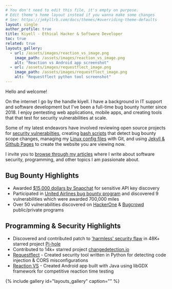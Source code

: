 ```yaml
---
# You don't need to edit this file, it's empty on purpose.
# Edit theme's home layout instead if you wanna make some changes
# See: https://jekyllrb.com/docs/themes/#overriding-theme-defaults
layout: single
author_profile: true
title: Kiyell - Ethical Hacker & Software Developer
toc: true
related: true
layouts_gallery:
  - url: /assets/images/reaction_vs_image.png
    image_path: /assets/images/reaction_vs_image.png
    alt: "Reaction vs Android app screenshot"
  - url: /assets/images/requestflect_image.png
    image_path: /assets/images/requestflect_image.png
    alt: "Requestflect python tool screenshot"
---
```


Hello and welcome!

On the internet I go by the handle kiyell. I have a background in IT support and software development but I've been a full-time bug bounty hunter since 2018. I enjoy pentesting web applications, mobile apps, and creating tools that that test for security vulnerabilities at scale. 

Some of my latest endeavors have involved reviewing open source projects for [security vulnerabilties](/tags/#cve), creating [bash scripts](https://github.com/kiyell/h1scripts) that detect bug bounty scope changes, managing my [Linux config files](https://github.com/kiyell/dotfiles) with Git, and using [Jekyll & Github Pages](https://github.com/kiyell/kiyell.github.io) to create the website you are viewing now.

I invite you to [browse through my articles](/posts/) where I write about software security, programming, and other topics I am passionate about.


## Bug Bounty Highlights
- Awarded [$15,000 dollars by Snapchat](https://hackerone.com/reports/911606) for sensitive API key discovery
- Participated in [United Airlines bug bounty program](https://www.united.com/ual/en/us/fly/contact/vdppolicy.html) and discovered 9 vulnerabilities which were awarded 700,000 miles
- Over 50 vulnerabilities discovered on [HackerOne](https://hackerone.com/kiyell) & [Bugcrowd](https://bugcrowd.com/kiyell) public/private programs

## Programming & Security Highlights
- Discovered and contributed patch to ['harmless' security flaw](/The-Harmless-Pihole-Bug/) in 48K+ starred project [Pi-hole](https://github.com/pi-hole/pi-hole)
- Contributed to 14k+ starred project [changedetection.io](https://github.com/dgtlmoon/changedetection.io)
- [Requestflect](https://github.com/kiyell/requestflect) - Created security tool written in Python for detecting code injection & CORS misconfigurations
- [Reaction VS](https://github.com/kiyell/Reaction-VS) - Created Android app built with Java using libGDX framework for competitive reaction time testing

{% include gallery id="layouts_gallery" caption="" %}

